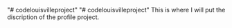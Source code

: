 "# codelouisvilleproject" 
"# codelouisvilleproject" 
This is where I will put the discription of the profile project. 